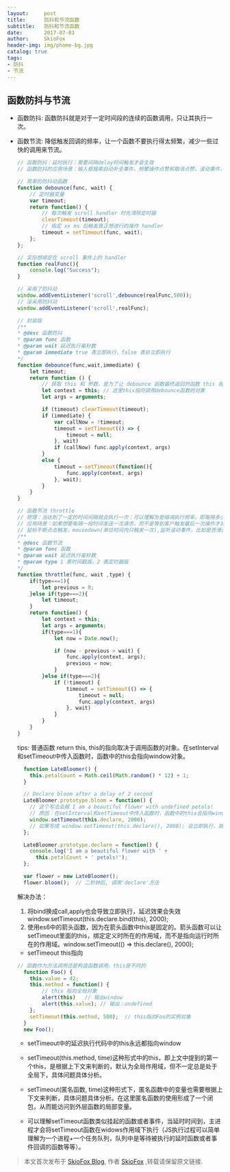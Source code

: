 ```yaml
---
layout:     post
title:      防抖和节流函数
subtitle:   防抖和节流函数
date:       2017-07-03
author:     SkioFox
header-img: img/phome-bg.jpg
catalog: true
tags:
- 防抖
- 节流
---
```


## 函数防抖与节流

- 函数防抖: 函数防抖就是对于一定时间段的连续的函数调用，只让其执行一次。
- 函数节流: 降低触发回调的频率，让一个函数不要执行得太频繁，减少一些过快的调用来节流。

  ```js
  // 函数防抖：延时执行：需要间隔delay时间触发才会生效
  // 函数防抖的应用场景：输入框搜索自动补全事件，频繁操作点赞和取消点赞，滚动事件，resize窗口变化

  // 简单的防抖动函数
  function debounce(func, wait) {
      // 定时器变量
      var timeout;
      return function() {
          // 每次触发 scroll handler 时先清除定时器
          clearTimeout(timeout);
          // 指定 xx ms 后触发真正想进行的操作 handler
          timeout = setTimeout(func, wait);
      };
  };
  
  // 实际想绑定在 scroll 事件上的 handler
  function realFunc(){
      console.log("Success");
  }
  
  // 采用了防抖动
  window.addEventListener('scroll',debounce(realFunc,500));
  // 没采用防抖动
  window.addEventListener('scroll',realFunc);

  // 封装版
  /**
  * @desc 函数防抖
  * @param func 函数
  * @param wait 延迟执行毫秒数
  * @param immediate true 表立即执行，false 表非立即执行
  */
  function debounce(func,wait,immediate) {
      let timeout;
      return function () {
          // 获取 this 和 参数，是为了让 debounce 函数最终返回的函数 this 指向不变以及依旧能接受到 e 参数。
          let context = this; // 这里this指向调用debounce函数的对象
          let args = arguments;

          if (timeout) clearTimeout(timeout);
          if (immediate) {
              var callNow = !timeout;
              timeout = setTimeout(() => {
                  timeout = null;
              }, wait)
              if (callNow) func.apply(context, args)
          }
          else {
              timeout = setTimeout(function(){
                  func.apply(context, args)
              }, wait);
          }
      }
  }
  ```
  ```js
  // 函数节流 throttle
  // 原理：当达到了一定的时间间隔就会执行一次；可以理解为是缩减执行频率，即每隔多少事件执行一次
  // 应用场景：如果想要每隔一段时间发送一次请求，而不是等到客户触发最后一次操作才发送请求，可以这样实现
  // 鼠标不断点击触发，mousedown(单位时间内只触发一次),监听滚动事件，比如是否滑到底部自动加载更多，搜索框，向后台发送请求
  /**
  * @desc 函数节流
  * @param func 函数
  * @param wait 延迟执行毫秒数
  * @param type 1 表时间戳版，2 表定时器版
  */
  function throttle(func, wait ,type) {
      if(type===1){
          let previous = 0;
      }else if(type===2){
          let timeout;
      }
      return function() {
          let context = this;
          let args = arguments;
          if(type===1){
              let now = Date.now();

              if (now - previous > wait) {
                  func.apply(context, args);
                  previous = now;
              }
          }else if(type===2){
              if (!timeout) {
                  timeout = setTimeout(() => {
                      timeout = null;
                      func.apply(context, args)
                  }, wait)
              }
          }
      }
  }
  ```
  tips: 普通函数 return this, this的指向取决于调用函数的对象。在setInterval和setTimeout中传入函数时，函数中的this会指向window对象。

  ```js
    function LateBloomer() {
      this.petalCount = Math.ceil(Math.random() * 12) + 1;
    }

    // Declare bloom after a delay of 2 second
    LateBloomer.prototype.bloom = function() {
      // 这个写法会报 I am a beautiful flower with undefined petals!
      // 原因：在setInterval和setTimeout中传入函数时，函数中的this会指向window对象
      window.setTimeout(this.declare, 2000);
      // 如果写成 window.setTimeout(this.declare(), 2000); 会立即执行，就没有延迟效果了。
    };

    LateBloomer.prototype.declare = function() {
      console.log('I am a beautiful flower with ' +
        this.petalCount + ' petals!');
    };

    var flower = new LateBloomer();
    flower.bloom();  // 二秒钟后, 调用'declare'方法
  ```

  解决办法：

    1. 将bind换成call,apply也会导致立即执行，延迟效果会失效window.setTimeout(this.declare.bind(this), 2000);
    2. 使用es6中的箭头函数，因为在箭头函数中this是固定的。箭头函数可以让setTimeout里面的this，绑定定义时所在的作用域，而不是指向运行时所在的作用域。window.setTimeout(() => this.declare(), 2000);


  - setTimeout this指向

  ```js
  // 函数作为方法调用还是构造函数调用，this是不同的
    function Foo() {
      this.value = 42;
      this.method = function() {
          // this 指向全局对象
          alert(this)   // 输出window
          alert(this.value); // 输出：undefined
      };
      setTimeout(this.method, 500);  // this指向Foo的实例对象
    }
    new Foo();
  ```

    - setTimeout中的延迟执行代码中的this永远都指向window

    - setTimeout(this.method, time)这种形式中的this，即上文中提到的第一个this，是根据上下文来判断的，默认为全局作用域，但不一定总是处于全局下，具体问题具体分析。

    - setTimeout(匿名函数, time)这种形式下，匿名函数中的变量也需要根据上下文来判断，具体问题具体分析。在这里匿名函数的使用形成了一个闭包，从而能访问到外层函数的局部变量。

    - 可以理解setTimeout函数类似挂起的函数或者事件，当延时时间到，主进程才会将setTimeout函数在widows作用域下执行（JS执行过程可以简单理解为一个进程+一个任务队列，队列中是等待被执行的延时函数或者事件回调的函数等等）。

> 本文首次发布于 [SkioFox Blog](http://blog.skiofox.top), 作者 [SkioFox](https://github.com/LoverFancy/) ,转载请保留原文链接.